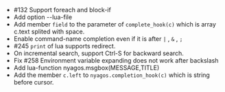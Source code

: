 * #132 Support foreach and block-if
* Add option --lua-file 
* Add member `field` to the parameter of `complete_hook(c)` which is array c.text splited with space.
* Enable command-name completion even if it is after `|` , `&` , `;`
* #245 `print` of lua supports redirect.
* On incremental search, support Ctrl-S for backward search.
* Fix #258 Environment variable expanding does not work after backslash
* Add lua-function nyagos.msgbox(MESSAGE,TITLE)
* Add the member `c.left` to `nyagos.completion_hook(c)` which is string before cursor.
